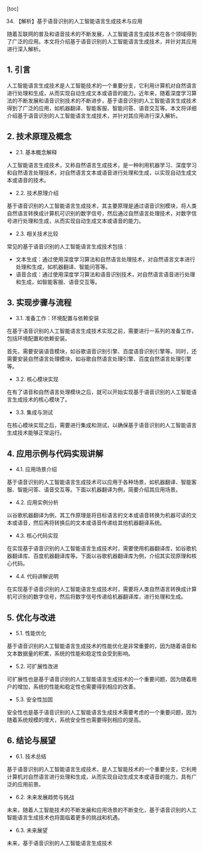 
[toc]                    
                
                
34. 【解析】基于语音识别的人工智能语言生成技术与应用

随着互联网的普及和语音技术的不断发展，人工智能语言生成技术在各个领域得到了广泛的应用。本文将介绍基于语音识别的人工智能语言生成技术，并针对其应用进行深入解析。

## 1. 引言

人工智能语言生成技术是人工智能技术的一个重要分支，它利用计算机对自然语言进行处理和生成，从而实现自动生成文本或语音的能力。近年来，随着深度学习算法的不断发展和语音识别技术的不断进步，基于语音识别的人工智能语言生成技术得到了广泛的应用，如机器翻译、智能客服、智能问答、语音交互等。本文将详细介绍基于语音识别的人工智能语言生成技术，并针对其应用进行深入解析。

## 2. 技术原理及概念

- 2.1. 基本概念解释

人工智能语言生成技术，又称自然语言生成技术，是一种利用机器学习、深度学习和自然语言处理技术，对自然语言文本或语音进行处理和生成，以实现自动生成文本或语音的技术。

- 2.2. 技术原理介绍

基于语音识别的人工智能语言生成技术，其主要原理是通过语音识别模块，将人类自然语言转换成计算机可识别的数字信号，然后通过自然语言处理技术，对数字信号进行处理和生成，从而实现自动生成文本或语音的能力。

- 2.3. 相关技术比较

常见的基于语音识别的人工智能语言生成技术包括：

- 文本生成：通过使用深度学习算法和自然语言处理技术，对自然语言文本进行处理和生成，如机器翻译、智能问答等。
- 语音合成：通过使用深度学习算法和语音识别技术，对自然语言语音进行处理和生成，如智能客服、语音交互等。

## 3. 实现步骤与流程

- 3.1. 准备工作：环境配置与依赖安装

在基于语音识别的人工智能语言生成技术实现之前，需要进行一系列的准备工作，包括环境配置和依赖安装。

首先，需要安装语音模块，如谷歌语音识别引擎、百度语音识别引擎等。同时，还需要安装自然语言处理模块，如谷歌自然语言处理引擎、百度自然语言处理引擎等。

- 3.2. 核心模块实现

在有了语音和自然语言处理模块之后，就可以开始实现基于语音识别的人工智能语言生成技术的核心模块了。

- 3.3. 集成与测试

在核心模块实现之后，需要进行集成和测试，以确保基于语音识别的人工智能语言生成技术能够正常运行。

## 4. 应用示例与代码实现讲解

- 4.1. 应用场景介绍

基于语音识别的人工智能语言生成技术可以应用于各种场景，如机器翻译、智能客服、智能问答、语音交互等。下面以机器翻译为例，简要介绍其应用场景。

- 4.2. 应用实例分析

以谷歌机器翻译为例，其工作原理是将目标语言的文本或语音转换为机器可读的文本或语音，然后再将转换后的文本或语音传递给其他机器翻译系统。

- 4.3. 核心代码实现

在实现基于语音识别的人工智能语言生成技术时，需要使用机器翻译库，如谷歌机器翻译库、百度机器翻译库等。下面以谷歌机器翻译库为例，介绍其实现原理和核心代码。

- 4.4. 代码讲解说明

在实现基于语音识别的人工智能语言生成技术时，需要将人类自然语言转换成计算机可识别的数字信号，然后将数字信号传递给机器翻译库，进行处理和生成。

## 5. 优化与改进

- 5.1. 性能优化

基于语音识别的人工智能语言生成技术的性能优化是非常重要的，因为随着语音和文本数据量的积累，系统的性能和稳定性会受到影响。

- 5.2. 可扩展性改进

可扩展性也是基于语音识别的人工智能语言生成技术的一个重要问题，因为随着用户的增加，系统的性能和稳定性也需要得到相应的改善。

- 5.3. 安全性加固

安全性也是基于语音识别的人工智能语言生成技术需要考虑的一个重要问题，因为随着系统规模的增大，系统安全性也需要得到相应的提高。

## 6. 结论与展望

- 6.1. 技术总结

基于语音识别的人工智能语言生成技术，是人工智能技术的一个重要分支，它利用计算机对自然语言进行处理和生成，从而实现自动生成文本或语音的能力，具有广泛的应用前景。

- 6.2. 未来发展趋势与挑战

未来，随着人工智能技术的不断发展和应用场景的不断变化，基于语音识别的人工智能语言生成技术也将面临着更多的挑战和机遇。

- 6.3. 未来展望

未来，基于语音识别的人工智能语言生成技术

